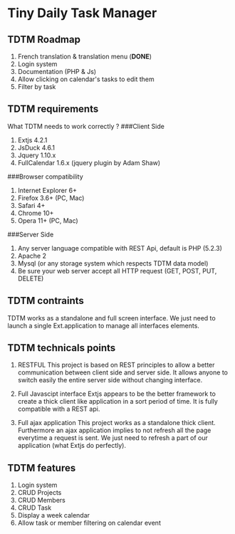 Tiny Daily Task Manager
====================

TDTM Roadmap
--------------------------------------

1. French translation & translation menu (<b>DONE</b>)
2. Login system
3. Documentation (PHP & Js)
4. Allow clicking on calendar's tasks to edit them
5. Filter by task

TDTM requirements
--------------------------------------

What TDTM needs to work correctly ?
###Client Side
	
1. Extjs 4.2.1
2. JsDuck 4.6.1
3. Jquery 1.10.x
4. FullCalendar 1.6.x (jquery plugin by Adam Shaw)


###Browser compatibility
1. Internet Explorer 6+
2. Firefox 3.6+ (PC, Mac)
3. Safari 4+
4. Chrome 10+
5. Opera 11+ (PC, Mac)

###Server Side
1. Any server language compatible with REST Api, default is PHP (5.2.3)
2. Apache 2
3. Mysql (or any storage system which respects TDTM data model)
4. Be sure your web server accept all HTTP request (GET, POST, PUT, DELETE)

TDTM contraints
--------------------------------------
TDTM works as a standalone and full screen interface.
We just need to launch a single Ext.application to manage all interfaces elements.


TDTM technicals points
--------------------------------------

1. RESTFUL
This project is based on REST principles to allow a better communication between client side and server side.
It allows anyone to switch easily the entire server side without changing interface.

2. Full Javascipt interface
Extjs appears to be the better framework to create a thick client like application in a sort period of time.
It is fully compatible with a REST api.

3. Full ajax application
This project works as a standalone thick client. Furthermore an ajax application implies to not refresh all the page everytime a request is sent.
We just need to refresh a part of our application (what Extjs do perfectly).

TDTM features
--------------------------------------

1. Login system
2. CRUD Projects
3. CRUD Members
4. CRUD Task
5. Display a week calendar
6. Allow task or member filtering on calendar event
